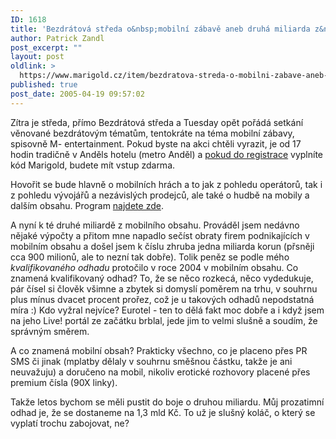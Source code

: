 ```yaml
---
ID: 1618
title: 'Bezdrátová středa o&nbsp;mobilní zábavě aneb druhá miliarda z&nbsp;mobilního obsahu'
author: Patrick Zandl
post_excerpt: ""
layout: post
oldlink: >
  https://www.marigold.cz/item/bezdratova-streda-o-mobilni-zabave-aneb-druha-miliarda-z-mobilniho-obsahu
published: true
post_date: 2005-04-19 09:57:02
---
```

<p>Zítra je středa, přímo Bezdrátová středa a Tuesday opět pořádá setkání věnované bezdrátovým tématům, tentokráte na téma mobilní zábavy, spisovně M- entertainment. Pokud byste na akci chtěli vyrazit, je od 17 hodin tradičně v Anděls hotelu (metro Anděl) a <a href="http://www.tuesday.cz/detailAkce.aspx?id=222">pokud do registrace</a> vyplníte kód Marigold, budete mít vstup zdarma. </p>

<p>Hovořit se bude hlavně o mobilních hrách a to jak z pohledu operátorů, tak i z pohledu vývojářů a nezávislých prodejců, ale také o hudbě na mobily a dalším obsahu. Program <a href="http://www.tuesday.cz/programAkce.aspx?id=222">najdete zde</a>. </p>

<p>A nyní k té druhé miliardě z mobilního obsahu. Prováděl jsem nedávno nějaké výpočty a přitom mne napadlo sečíst obraty firem podnikajících v mobilním obsahu a došel jsem k číslu zhruba jedna miliarda korun (přsněji cca 900 milionů, ale to nezní tak dobře). Tolik peněz se podle mého <i>kvalifikovaného odhadu</i> protočilo v roce 2004 v mobilním obsahu. Co znamená kvalifikovaný odhad? To, že se něco rozkecá, něco vydedukuje, pár čísel si člověk všimne a zbytek si domyslí poměrem na trhu, v souhrnu plus mínus dvacet procent prořez, což je u takových odhadů nepodstatná míra :) Kdo vyžral nejvíce? Eurotel - ten to dělá fakt moc dobře a i když jsem na jeho Live! portál ze začátku brblal, jede jim to velmi slušně a soudím, že správným směrem. </p>

<p>A co znamená mobilní obsah? Prakticky všechno, co je placeno přes PR SMS či jinak (mplatby dělaly v souhrnu směšnou částku, takže je ani neuvažuju) a doručeno na mobil, nikoliv erotické rozhovory placené přes premium čísla (90X linky). </p>

<p>Takže letos bychom se měli pustit do boje o druhou miliardu. Můj prozatimní odhad je, že se dostaneme na 1,3 mld Kč. To už je slušný koláč, o který se vyplatí trochu zabojovat, ne?
</p>
